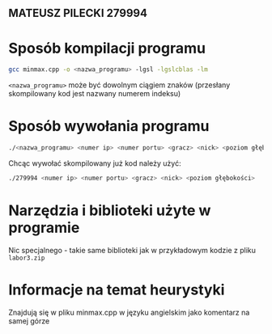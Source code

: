 ## MATEUSZ PILECKI 279994


# Sposób kompilacji programu

```bash
gcc minmax.cpp -o <nazwa_programu> -lgsl -lgslcblas -lm
```
`<nazwa_programu>` może być dowolnym ciągiem znaków (przesłany skompilowany kod jest nazwany numerem indeksu)

# Sposób wywołania programu

```bash
./<nazwa_programu> <numer ip> <numer portu> <gracz> <nick> <poziom głębokości>
```

Chcąc wywołać skompilowany już kod należy użyć:

```bash
./279994 <numer ip> <numer portu> <gracz> <nick> <poziom głębokości>
```

# Narzędzia i biblioteki użyte w programie
Nic specjalnego - takie same biblioteki jak w przykładowym kodzie z pliku `labor3.zip`

# Informacje na temat heurystyki
Znajdują się w pliku minmax.cpp w języku angielskim jako komentarz na samej górze


